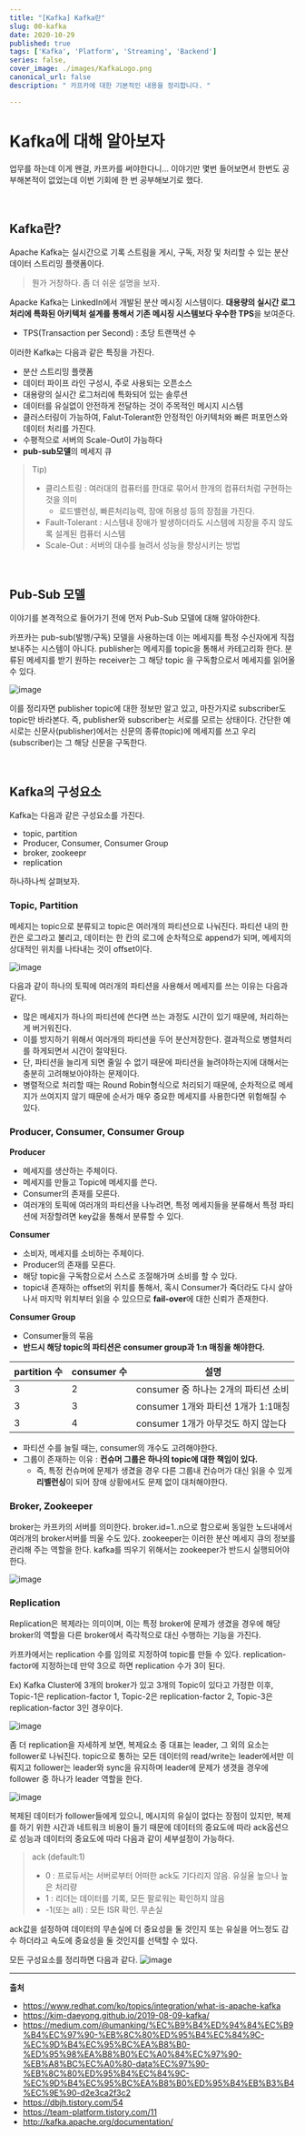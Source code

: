 ```yaml
---
title: "[Kafka] Kafka란"
slug: 00-kafka
date: 2020-10-29
published: true
tags: ['Kafka', 'Platform', 'Streaming', 'Backend']
series: false,
cover_image: ./images/KafkaLogo.png
canonical_url: false
description: " 카프카에 대한 기본적인 내용을 정리합니다. "

---
```


# Kafka에 대해 알아보자

업무를 하는데 이게 왠걸, 카프카를 써야한다니... 이야기만 몇번 들어보면서 한번도 공부해본적이 없었는데 이번 기회에 한 번 공부해보기로 했다.

<br/>

## Kafka란?

Apache Kafka는 실시간으로 기록 스트림을 게시, 구독, 저장 및 처리할 수 있는 분산 데이터 스트리밍 플랫폼이다. 

> 뭔가 거창하다. 좀 더 쉬운 설명을 보자.

Apacke Kafka는 LinkedIn에서 개발된 분산 메시징 시스템이다. **대용량의 실시간 로그처리에 특화된 아키텍처 설계를 통해서 기존 메시징 시스템보다 우수한 TPS**을 보여준다.

* TPS(Transaction per Second) : 초당 트랜잭션 수

이러한 Kafka는 다음과 같은 특징을 가진다.
- 분산 스트리밍 플랫폼
- 데이터 파이프 라인 구성시, 주로 사용되는 오픈소스
- 대용량의 실시간 로그처리에 특화되어 있는 솔루션
- 데이터를 유실없이 안전하게 전달하는 것이 주목적인 메시지 시스템
- 클러스터링이 가능하여, Falut-Tolerant한 안정적인 아키텍처와 빠른 퍼포먼스와 데이터 처리를 가진다.
- 수평적으로 서버의 Scale-Out이 가능하다
- **pub-sub모델**의 메세지 큐

> Tip)
> * 클리스트링 : 여러대의 컴퓨터를 한대로 묶어서 한개의 컴퓨터처럼 구현하는 것을 의미
>   * 로드밸런싱, 빠른처리능력, 장애 허용성 등의 장점을 가진다.
> * Fault-Tolerant :  시스템내 장애가 발생하더라도 시스템에 지장을 주지 않도록 설계된 컴퓨터 시스템
> * Scale-Out : 서버의 대수를 늘려서 성능을 향상시키는 방법

<br/>

## Pub-Sub 모델
이야기를 본격적으로 들어가기 전에 먼저 Pub-Sub 모델에 대해 알아야한다.

카프카는 pub-sub(발행/구독) 모델을 사용하는데 이는 메세지를 특정 수신자에게 직접 보내주는 시스템이 아니다. publisher는 메세지를 topic을 통해서 카테고리화 한다. 분류된 메세지를 받기 원하는 receiver는 그 해당 topic 을 구독함으로서 메세지를 읽어올 수 있다.

![image](https://user-images.githubusercontent.com/42582516/97575143-a50fe700-1a2f-11eb-8f9d-48158bd5cbb5.png)


이를 정리자면 publisher topic에 대한 정보만 알고 있고, 마찬가지로 subscriber도 topic만 바라본다. 즉, publisher와 subscriber는 서로를 모르는 상태이다. 간단한 예시로는 신문사(publisher)에서는 신문의 종류(topic)에 메세지를 쓰고 우리(subscriber)는 그 해당 신문을 구독한다.

<br/>

## Kafka의 구성요소

Kafka는 다음과 같은 구성요소를 가진다.
- topic, partition
- Producer, Consumer, Consumer Group
- broker, zookeepr
- replication

하나하나씩 살펴보자.

### Topic, Partition

메세지는 topic으로 분류되고 topic은 여러개의 파티션으로 나눠진다. 파티션 내의 한 칸은 로그라고 불리고, 데이터는 한 칸의 로그에 순차적으로 append가 되며, 메세지의 상대적인 위치를 나타내는 것이 offset이다.

![image](https://user-images.githubusercontent.com/42582516/97575878-befdf980-1a30-11eb-9027-175a07ac474f.png)

다음과 같이 하나의 토픽에 여러개의 파티션을 사용해서 메세지를 쓰는 이유는 다음과 같다.
- 많은 메세지가 하나의 파티션에 쓴다면 쓰는 과정도 시간이 있기 때문에, 처리하는게 버거워진다.
- 이를 방지하기 위해서 여러개의 파티션을 두어 분산저장한다. 결과적으로 병렬처리를 하게되면서 시간이 절약된다.
- 단, 파티션을 늘리게 되면 줄일 수 없기 때문에 파티션을 늘려야하는지에 대해서는 충분히 고려해보아야하는 문제이다.
- 병렬적으로 처리할 때는 Round Robin형식으로 처리되기 때문에, 순차적으로 메세지가 쓰여지지 않기 때문에 순서가 매우 중요한 메세지를 사용한다면 위험해질 수 있다.

### Producer, Consumer, Consumer Group

**Producer**
- 메세지를 생산하는 주체이다.
- 메세지를 만들고 Topic에 메세지를 쓴다.
- Consumer의 존재를 모른다.
- 여러개의 토픽에 여러개의 파티션을 나누려면, 특정 메세지들을 분류해서 특정 파티션에 저장할려면 key값을 통해서 분류할 수 있다.

**Consumer**
- 소비자, 메세지를 소비하는 주체이다.
- Producer의 존재를 모른다.
- 해당 topic을 구독함으로서 스스로 조절해가며 소비를 할 수 있다.
- topic내 존재하는 offset의 위치를 통해서, 혹시 Consumer가 죽더라도 다시 살아나서 마지막 위치부터 읽을 수 있으므로 **fail-over**에 대한 신뢰가 존재한다.

**Consumer Group**
- Consumer들의 묶음
- **반드시 해당 topic의 파티션은 consumer group과 1:n 매칭을 해야한다.**

|partition 수|consumer 수|설명|
|-----|-----|----------------------|
|3|2|consumer 중 하나는 2개의 파티션 소비|
|3|3|consumer 1개와 파티션 1개가 1:1매칭|
|3|4|consumer 1개가 아무것도 하지 않는다|

- 파티션 수를 늘릴 때는, consumer의 개수도 고려해야한다.
- 그룹이 존재하는 이유 : **컨슈머 그룹은 하나의 topic에 대한 책임이 있다.**
  - 즉, 특정 컨슈머에 문제가 생겼을 경우 다른 그룹내 컨슈머가 대신 읽을 수 있게 **리벨런싱**이 되어 장애 상황에서도 문제 없이 대처해야한다.


### Broker, Zookeeper

broker는 카프카의 서버를 의미한다. broker.id=1..n으로 함으로써 동일한 노드내에서 여러개의 broker서버를 띄울 수도 있다. zookeeper는 이러한 분산 메세지 큐의 정보를 관리해 주는 역할을 한다. kafka를 띄우기 위해서는 zookeeper가 반드시 실행되어야 한다.

![image](https://user-images.githubusercontent.com/42582516/97719085-060bed80-1b0a-11eb-9c0e-4c86ad8dbe34.png)


### Replication

Replication은 복제라는 의미이며, 이는 특정 broker에 문제가 생겼을 경우에 해당 broker의 역할을 다른 broker에서 즉각적으로 대신 수행하는 기능을 가진다.

카프카에서는 replication 수를 임의로 지정하여 topic를 만들 수 있다. replication-factor에 지정하는데 만약 3으로 하면 replication 수가 3이 된다.

Ex) Kafka Cluster에 3개의 broker가 있고 3개의 Topic이 있다고 가정한 이후, Topic-1은 replication-factor 1, Topic-2은 replication-factor 2, Topic-3은 replication-factor 3인 경우이다.


![image](https://user-images.githubusercontent.com/42582516/97773365-68a8cc00-1b92-11eb-9f15-75d2c5b0c8fe.png)

좀 더 replication을 자세하게 보면, 복제요소 중 대표는 leader, 그 외의 요소는 follower로 나눠진다. topic으로 통하는 모든 데이터의 read/write는 leader에서만 이뤄지고 follower는 leader와 sync을 유지하며 leader에 문제가 생겻을 경우에 follower 중 하나가 leader 역할을 한다.

![image](https://user-images.githubusercontent.com/42582516/97773513-b245e680-1b93-11eb-9e35-6d10d7695d8d.png)

복제된 데이터가 follower들에게 있으니, 메시지의 유실이 없다는 장점이 있지만, 복제를 하기 위한 시간과 네트워크 비용이 들기 때문에 데이터의 중요도에 따라 ack옵션으로 성능과 데이터의 중요도에 따라 다음과 같이 세부설정이 가능하다.

> ack (default:1)
> - 0 : 프로듀서는 서버로부터 어떠한 ack도 기다리지 않음. 유실율 높으나 높은 처리량
> - 1 : 리더는 데이터를 기록, 모든 팔로워는 확인하지 않음
> - -1(또는 all) : 모든 ISR 확인. 무손실

ack값을 설정하여 데이터의 무손실에 더 중요성을 둘 것인지 또는 유실을 어느정도 감수 하더라고 속도에 중요성을 둘 것인지를 선택할 수 있다.

모든 구성요소를 정리하면 다음과 같다.
![image](https://user-images.githubusercontent.com/42582516/97773623-c3dbbe00-1b94-11eb-8349-dbb6ea14019d.png)




---
**출처**
- https://www.redhat.com/ko/topics/integration/what-is-apache-kafka
- https://kim-daeyong.github.io/2019-08-09-kafka/
- https://medium.com/@umanking/%EC%B9%B4%ED%94%84%EC%B9%B4%EC%97%90-%EB%8C%80%ED%95%B4%EC%84%9C-%EC%9D%B4%EC%95%BC%EA%B8%B0-%ED%95%98%EA%B8%B0%EC%A0%84%EC%97%90-%EB%A8%BC%EC%A0%80-data%EC%97%90-%EB%8C%80%ED%95%B4%EC%84%9C-%EC%9D%B4%EC%95%BC%EA%B8%B0%ED%95%B4%EB%B3%B4%EC%9E%90-d2e3ca2f3c2
- https://dbjh.tistory.com/54
- https://team-platform.tistory.com/11
- http://kafka.apache.org/documentation/
